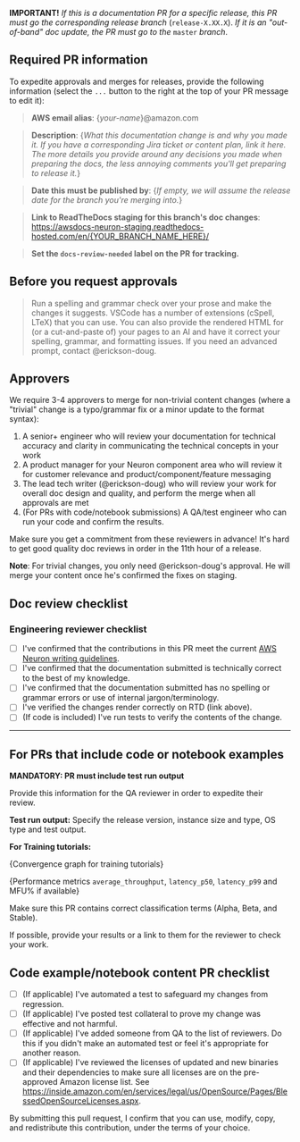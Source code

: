 **IMPORTANT!** _If this is a documentation PR for a specific release, this PR must go the corresponding release branch_ (`release-X.XX.X`). _If it is an "out-of-band" doc update, the PR must go to the_ `master` _branch_.


## Required PR information

To expedite approvals and merges for releases, provide the following information (select the `...` button to the right at the top of your PR message to edit it):

> **AWS email alias**: {_your-name_}@amazon.com

>**Description**: {_What this documentation change is and why you made it. If you have a corresponding Jira ticket or content plan, link it here. The more details you provide around any decisions you made when preparing the docs, the less annoying comments you'll get preparing to release it._}

> **Date this must be published by**: {_If empty, we will assume the release date for the branch you're merging into._}

> **Link to ReadTheDocs staging for this branch's doc changes**: https://awsdocs-neuron-staging.readthedocs-hosted.com/en/{YOUR_BRANCH_NAME_HERE}/

> **Set the `docs-review-needed` label on the PR for tracking.**

## Before you request approvals

> Run a spelling and grammar check over your prose and make the changes it suggests. VSCode has a number of extensions (cSpell, LTeX) that you can use. You can also provide the rendered HTML for (or a cut-and-paste of) your pages to an AI and have it correct your spelling, grammar, and formatting issues. If you need an advanced prompt, contact @erickson-doug.

## Approvers

We require 3-4 approvers to merge for non-trivial content changes (where a "trivial" change is a typo/grammar fix or a minor update to the format syntax):

1. A senior+ engineer who will review your documentation for technical accuracy and clarity in communicating the technical concepts in your work
2. A product manager for your Neuron component area who will review it for customer relevance and product/component/feature messaging
3. The lead tech writer (@erickson-doug) who will review your work for overall doc design and quality, and perform the merge when all approvals are met
4. (For PRs with code/notebook submissions) A QA/test engineer who can run your code and confirm the results.

Make sure you get a commitment from these reviewers in advance! It's hard to get good quality doc reviews in order in the 11th hour of a release.

**Note**: For trivial changes, you only need @erickson-doug's approval. He will merge your content once he's confirmed the fixes on staging.

## Doc review checklist

### Engineering reviewer checklist

- [ ] I've confirmed that the contributions in this PR meet the current  [AWS Neuron writing guidelines](https://quip-amazon.com/m97CAO0kQFEU/Writing-for-AWS-Neuron).
- [ ] I've confirmed that the documentation submitted is technically correct to the best of my knowledge.
- [ ] I've confirmed that the documentation submitted has no spelling or grammar errors or use of internal jargon/terminology.
- [ ] I've verified the changes render correctly on RTD (link above).
- [ ] (If code is included) I've run tests to verify the contents of the change.

---

## For PRs that include code or notebook examples

**MANDATORY: PR must include test run output**

Provide this information for the QA reviewer in order to expedite their review.

**Test run output:**
Specify the release version, instance size and type, OS type and test output.

**For Training tutorials:**

{Convergence graph for training tutorials}

{Performance metrics `average_throughput`, `latency_p50`, `latency_p99` and MFU% if available}

Make sure this PR contains correct classification terms (Alpha, Beta, and Stable).

If possible, provide your results or a link to them for the reviewer to check your work.

## Code example/notebook content PR checklist

- [ ] (If applicable) I've automated a test to safeguard my changes from regression.
- [ ] (If applicable) I've posted test collateral to prove my change was effective and not harmful.
- [ ] (If applicable) I've added someone from QA to the list of reviewers.  Do this if you didn't make an automated test or feel it's appropriate for another reason.
- [ ] (If applicable) I've reviewed the licenses of updated and new binaries and their dependencies to make sure all licenses are on the pre-approved Amazon license list.  See https://inside.amazon.com/en/services/legal/us/OpenSource/Pages/BlessedOpenSourceLicenses.aspx.

By submitting this pull request, I confirm that you can use, modify, copy, and redistribute this contribution, under the terms of your choice.